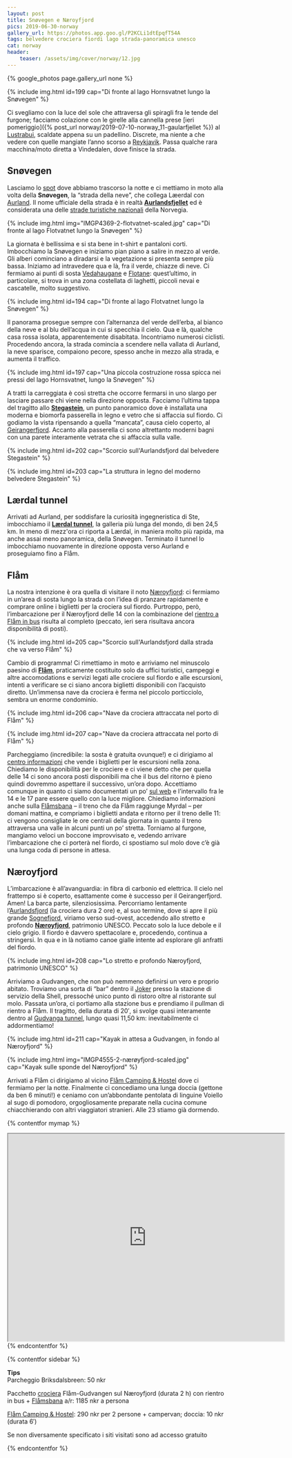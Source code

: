 ```yaml
---
layout: post
title: Snøvegen e Næroyfjord
pics: 2019-06-30-norway
gallery_url: https://photos.app.goo.gl/P2KCLi1dtEpqfT54A
tags: belvedere crociera fiordi lago strada-panoramica unesco
cat: norway
header:
    teaser: /assets/img/cover/norway/12.jpg
---
```


{% google_photos page.gallery_url none %}

{% include img.html id=199 cap="Di fronte al lago Hornsvatnet lungo la Snøvegen" %}

Ci svegliamo con la luce del sole che attraversa gli spiragli fra le tende del furgone; facciamo colazione con le girelle alla cannella prese [ieri pomeriggio]({% post_url norway/2019-07-10-norway_11-gaularfjellet %}) al [Lustrabui](https://www.lustrabui.com/), scaldate appena su un padellino. Discrete, ma niente a che vedere con quelle mangiate l’anno scorso a [Reykjavik](/). Passa qualche rara macchina/moto diretta a Vindedalen, dove finisce la strada.

## Snøvegen

Lasciamo lo [spot](https://park4night.com/lieu/127464//vindedalen-unnamed-road/norway/l%C3%A6rdal-kommune#.Xoo4S4gzaUl) dove abbiamo trascorso la notte e ci mettiamo in moto alla volta della **Snøvegen**, la “strada della neve”, che collega Læerdal con [Aurland](https://www.fjordtours.com/places-to-visit-in-norway/aurland/). Il nome ufficiale della strada è in realtà **[Aurlandsfjellet](https://www.nasjonaleturistveger.no/en/routes/aurlandsfjellet)** ed è considerata una delle [strade turistiche nazionali](https://www.nasjonaleturistveger.no/en/routes) della Norvegia.

{% include img.html img="IMGP4369-2-flotvatnet-scaled.jpg" cap="Di fronte al lago Flotvatnet lungo la Snøvegen" %}

La giornata è bellissima e si sta bene in t-shirt e pantaloni corti. Imbocchiamo la Snøvegen e iniziamo pian piano a salire in mezzo al verde. Gli alberi cominciano a diradarsi e la vegetazione si presenta sempre più bassa. Iniziamo ad intravedere qua e là, fra il verde, chiazze di neve. Ci fermiamo ai punti di sosta [Vedahaugane](https://www.nasjonaleturistveger.no/en/routes/aurlandsfjellet?attraction=Vedahaugane) e [Flotane](https://www.nasjonaleturistveger.no/no/turistvegene/aurlandsfjellet?attraksjon=Flotane): quest’ultimo, in particolare, si trova in una zona costellata di laghetti, piccoli nevai e cascatelle, molto suggestivo.

{% include img.html id=194 cap="Di fronte al lago Flotvatnet lungo la Snøvegen" %}

Il panorama prosegue sempre con l’alternanza del verde dell’erba, al bianco della neve e al blu dell’acqua in cui si specchia il cielo. Qua e là, qualche casa rossa isolata, apparentemente disabitata. Incontriamo numerosi ciclisti. Procedendo ancora, la strada comincia a scendere nella vallata di Aurland, la neve sparisce, compaiono pecore, spesso anche in mezzo alla strada, e aumenta il traffico.

{% include img.html id=197 cap="Una piccola costruzione rossa spicca nei pressi del lago Hornsvatnet, lungo la Snøvegen" %}

A tratti la carreggiata è così stretta che occorre fermarsi in uno slargo per lasciare passare chi viene nella direzione opposta. Facciamo l’ultima tappa del tragitto allo **[Stegastein](https://www.visitnorway.com/listings/stegastein-viewpoint/171495/)**, un punto panoramico dove è installata una moderna e biomorfa passerella in legno e vetro che si affaccia sul fiordo. Ci godiamo la vista ripensando a quella “mancata”, causa cielo coperto, al [Geirangerfjord](https://www.geirangerfjord.no/english). Accanto alla passerella ci sono altrettanto moderni bagni con una parete interamente vetrata che si affaccia sulla valle.

{% include img.html id=202 cap="Scorcio sull'Aurlandsfjord dal belvedere Stegastein" %}

{% include img.html id=203 cap="La struttura in legno del moderno belvedere Stegastein" %}

## Lærdal tunnel

Arrivati ad Aurland, per soddisfare la curiosità ingegneristica di Ste, imbocchiamo il **[Lærdal tunnel](https://www.visitnorway.com/listings/l%C3%A6rdalstunnelen-worlds-longest-road-tunnel/12205/)**, la galleria più lunga del mondo, di ben 24,5 km. In meno di mezz'ora ci riporta a Lærdal, in maniera molto più rapida, ma anche assai meno panoramica, della Snøvegen. Terminato il tunnel lo imbocchiamo nuovamente in direzione opposta verso Aurland e proseguiamo fino a Flåm.

## Flåm

La nostra intenzione è ora quella di visitare il noto [Næroyfjord](https://www.visitnorway.com/listings/the-unesco-n%C3%A6r%C3%B8yfjord/12020/): ci fermiamo in un’area di sosta lungo la strada con l’idea di pranzare rapidamente e comprare online i biglietti per la crociera sul fiordo. Purtroppo, però, l’imbarcazione per il Næroyfjord delle 14 con la combinazione del [rientro a Flåm in bus](https://www.visitflam.com/packages/naeroyfjord-round-trip/) risulta al completo (peccato, ieri sera risultava ancora disponibilità di posti).

{% include img.html id=205 cap="Scorcio sull'Aurlandsfjord dalla strada che va verso Flåm" %}

Cambio di programma! Ci rimettiamo in moto e arriviamo nel minuscolo paesino di **[Flåm](https://www.visitflam.com/)**, praticamente costituito solo da uffici turistici, campeggi e altre accomodations e servizi legati alle crociere sul fiordo e alle escursioni, intenti a verificare se ci siano ancora biglietti disponibili con l’acquisto diretto. Un’immensa nave da crociera è ferma nel piccolo porticciolo, sembra un enorme condominio.

{% include img.html id=206 cap="Nave da crociera attraccata nel porto di Flåm" %}

{% include img.html id=207 cap="Nave da crociera attraccata nel porto di Flåm" %}

Parcheggiamo (incredibile: la sosta è gratuita ovunque!) e ci dirigiamo al [centro informazioni](https://www.visitflam.com/) che vende i biglietti per le escursioni nella zona. Chiediamo le disponibilità per le crociere e ci viene detto che per quella delle 14 ci sono ancora posti disponibili ma che il bus del ritorno è pieno quindi dovremmo aspettare il successivo, un’ora dopo. Accettiamo comunque in quanto ci siamo documentati un po’ [sul web](https://www.tripadvisor.com/ShowTopic-g230076-i1516-k11812885-Best_time_of_the_day_to_do_Flamsbana_and_Naeroyfjord_cruise-Flam_Aurland_Municipality_Sogn.html) e l’intervallo fra le 14 e le 17 pare essere quello con la luce migliore. Chiediamo informazioni anche sulla [Flåmsbana](https://www.visitflam.com/flamsbana/) – il treno che da Flåm raggiunge Myrdal – per domani mattina, e compriamo i biglietti andata e ritorno per il treno delle 11: ci vengono consigliate le ore centrali della giornata in quanto il treno attraversa una valle in alcuni punti un po’ stretta. Torniamo al furgone, mangiamo veloci un boccone improvvisato e, vedendo arrivare l’imbarcazione che ci porterà nel fiordo, ci spostiamo sul molo dove c’è già una lunga coda di persone in attesa.

## Næroyfjord

L’imbarcazione è all’avanguardia: in fibra di carbonio ed elettrica. Il cielo nel frattempo si è coperto, esattamente come è successo per il Geirangerfjord. Amen! La barca parte, silenziosissima. Percorriamo lentamente l’[Aurlandsfjord](https://www.fjords.com/the-aurlandsfjord-and-naeroyfjord/) (la crociera dura 2 ore) e, al suo termine, dove si apre il più grande [Sognefjord](https://en.sognefjord.no/), viriamo verso sud-ovest, accedendo allo stretto e profondo **[Næroyfjord](https://whc.unesco.org/en/list/1195/)**, patrimonio UNESCO. Peccato solo la luce debole e il cielo grigio. Il fiordo è davvero spettacolare e, procedendo, continua a stringersi. In qua e in là notiamo canoe gialle intente ad esplorare gli anfratti del fiordo.

{% include img.html id=208 cap="Lo stretto e profondo Næroyfjord, patrimonio UNESCO" %}

Arriviamo a Gudvangen, che non può nemmeno definirsi un vero e proprio abitato. Troviamo una sorta di “bar” dentro il [Joker](https://joker.no/) presso la stazione di servizio della Shell, pressoché unico punto di ristoro oltre al ristorante sul molo. Passata un’ora, ci portiamo alla stazione bus e prendiamo il pullman di rientro a Flåm. Il tragitto, della durata di 20′, si svolge quasi interamente dentro al [Gudvanga tunnel](https://en.wikipedia.org/wiki/Gudvanga_Tunnel), lungo quasi 11,50 km: inevitabilmente ci addormentiamo!

{% include img.html id=211 cap="Kayak in attesa a Gudvangen, in fondo al Næroyfjord" %}

{% include img.html img="IMGP4555-2-nærøyfjord-scaled.jpg" cap="Kayak sulle sponde del Næroyfjord" %}

Arrivati a Flåm ci dirigiamo al vicino [Flåm Camping &amp; Hostel](https://www.flaam-camping.no/) dove ci fermiamo per la notte. Finalmente ci concediamo una lunga doccia (gettone da ben 6 minuti!) e ceniamo con un’abbondante pentolata di linguine Voiello al sugo di pomodoro, orgogliosamente preparate nella cucina comune chiacchierando con altri viaggiatori stranieri. Alle 23 stiamo già dormendo.

{% contentfor mymap %}
<iframe src="https://www.google.com/maps/d/embed?mid=1ssgIdwKVBlgoCe10ICPhkEn2FS6bHRaj&ehbc=2E312F" width="640" height="480"></iframe>
{% endcontentfor %}

{% contentfor sidebar %}

**Tips**  
Parcheggio Briksdalsbreen: 50 nkr

Pacchetto [crociera](https://www.visitflam.com/packages/naeroyfjord-round-trip/) Flåm-Gudvangen sul Næroyfjord (durata 2 h) con rientro in bus + [Flåmsbana](https://www.norwaysbest.com/flamsbana/) a/r: 1185 nkr a persona

[Flåm Camping &amp; Hostel](https://www.flaam-camping.no/): 290 nkr per 2 persone + campervan; doccia: 10 nkr (durata 6′)

Se non diversamente specificato i siti visitati sono ad accesso gratuito

{% endcontentfor %}